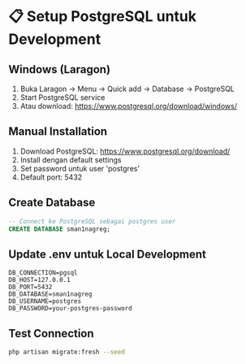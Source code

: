 # 📋 Setup PostgreSQL untuk Development

## Windows (Laragon)
1. Buka Laragon → Menu → Quick add → Database → PostgreSQL
2. Start PostgreSQL service
3. Atau download: https://www.postgresql.org/download/windows/

## Manual Installation
1. Download PostgreSQL: https://www.postgresql.org/download/
2. Install dengan default settings
3. Set password untuk user 'postgres'
4. Default port: 5432

## Create Database
```sql
-- Connect ke PostgreSQL sebagai postgres user
CREATE DATABASE sman1nagreg;
```

## Update .env untuk Local Development
```env
DB_CONNECTION=pgsql
DB_HOST=127.0.0.1
DB_PORT=5432
DB_DATABASE=sman1nagreg
DB_USERNAME=postgres
DB_PASSWORD=your-postgres-password
```

## Test Connection
```bash
php artisan migrate:fresh --seed
```
